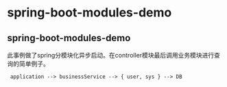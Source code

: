 # spring-boot-modules-demo

## spring-boot-modules-demo
此事例做了spring分模块化异步启动。在controller模块最后调用业务模块进行查询的简单例子。
```flow
 application --> businessService --> { user, sys } --> DB
```
